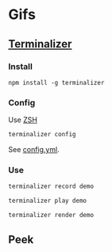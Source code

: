 # Gifs

## [Terminalizer](https://github.com/faressoft/terminalizer?tab=readme-ov-file)

### Install

```
npm install -g terminalizer
```

### Config

Use [ZSH](https://github.com/faressoft/terminalizer?tab=readme-ov-file#how-to-support-zsh)

```bash
terminalizer config
```

See [config.yml](./config.yml).

### Use

```bash
terminalizer record demo
```

```bash
terminalizer play demo
```

```bash
terminalizer render demo
```

## Peek
